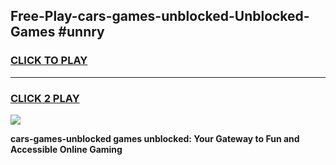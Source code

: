 
## Free-Play-cars-games-unblocked-Unblocked-Games #unnry
<h3>
<a href="https://news.freeplayer.one?title=cars-games-unblocked&ref=8M">CLICK TO PLAY</a></h3>
<hr>

<h3>
<a href="https://news.freeplayer.one?title=cars-games-unblocked&ref=8M">CLICK 2 PLAY</a>
  
</h3>

<a href="https://news.freeplayer.one?title=cars-games-unblocked&ref=8M"><img src="https://clearcache.store/games.png"></a>


**cars-games-unblocked games unblocked: Your Gateway to Fun and Accessible Online Gaming**
